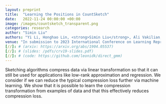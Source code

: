 ```yaml
---
layout: preprint
title:  "Learning the Positions in CountSketch"
date:   2022-11-24 00:00:00 +00:00
image: /images/countsketch_transparent.png
categories: research
author: "Simin Liu"
authors: "Yi Li, Honghao Lin, <strong>Simin Liu</strong>, Ali Vakilian, David Woodruff"
venue: "In submission to 2023 International Conference on Learning Representations"
[//]: # (arxiv: https://arxiv.org/abs/1904.05537)
[//]: # (slides: /pdfs/crv19-slides.pdf)
[//]: # (code: https://github.com/leonidk/direct_gmm)
---
```


Sketching algorithms compress data via linear transformation so that it can still be used for applications like low-rank approximation and regression. We consider if we can reduce the typical compression loss further via machine learning. We show that it is possible to learn the compression transformation from examples of data and that this effectively reduces compression loss. 
